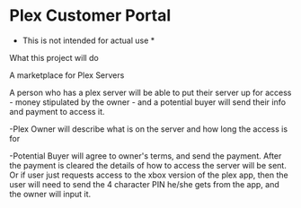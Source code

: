 # Plex Customer Portal

* This is not intended for actual use *

What this project will do

A marketplace for Plex Servers

A person who has a plex server will be able to put their server up for access - money stipulated by the owner - and a potential buyer will send their info and payment to access it.

-Plex Owner will describe what is on the server and how long the access is for

-Potential Buyer will agree to owner's terms, and send the payment. After the payment is cleared the details of how to access the server will be sent. Or if user just requests access to the xbox version of the plex app, then the user will need to send the 4 character PIN he/she gets from the app, and the owner will input it.